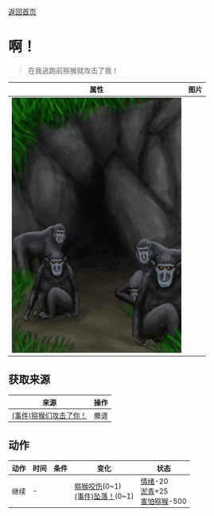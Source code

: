 [返回首页](index.md)  
# 啊！  
> 在我逃跑前猕猴就攻击了我！  
  
  属性  |   图片   
 ----  |  ----:   
   |  ![](Sprite/MacaqueDen.png)   
  
## 获取来源  
来源  |  操作  
----  |  ----  
[(事件)猕猴们攻击了你！](Event_MacaqueDenFight.md)  |  撤退  
## 动作  
动作  |  时间  |  条件  |  变化  |  状态  
----  |  ----  |  ----  |  ----  |  ----  
继续  |  -  |    |  [猕猴咬伤](W_MacaqueBite.md)(0~1)<br>[(事件)坠落！](Event_FallAbrasion.md)(0~1)  |  [情绪](Morale.md)-20<br>[淤青](Bruising.md)+25<br>[害怕猕猴](MacaqueFear.md)-500  
